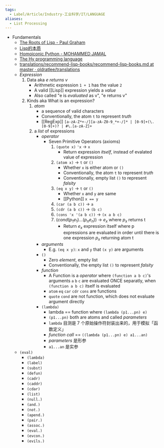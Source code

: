 ```yaml
---
tags:
  - Label/Article/Industry-工业科学/IT/LANGUAGE
aliases:
  - List Processing
---
```


- Fundamentals
    - [The Roots of Lisp - Paul Graham](https://web.archive.org/web/20211028160512/http://languagelog.ldc.upenn.edu/myl/llog/jmc.pdf)
    - [Lisp的本质](https://blog.werner.wiki/the-essence-of-lisp/)
    - [Homoiconic Python - MOHAMMED JAMAL](https://aljamal.substack.com/p/homoiconic-python)
    - [The Hy programming language](https://hylang.org/)
    - [translations/recommend-lisp-books/recommend-lisp-books.md at master · oldratlee/translations](https://github.com/oldratlee/translations/blob/master/recommend-lisp-books/recommend-lisp-books.md)
    - *Expression*
        1. Data aka *e returns v*
            - Arithmetic expression `1 + 1` has the value `2`
            - A valid [[Lisp]] expression yields a *value*
            - Also called "e is *evaluated* as v", "e returns v"
        2. Kinds aka What is an expression?
            1. *atom*
                - a sequence of valid characters
                - Conventionally, the atom `t` to represent *truth*
                - [[RegExp]] `[a-zA-Z*+-/][a-zA-Z0-9_*+-/]* | [0-9]+(\.[0-9]+)? | #\.[a-zA-Z]+`
            2. a *list* of expressions
                - *operator*
                    - Seven Primitive Operators (axioms)
                        1. `(quote x)` `'x` -> `x`
                            - Return expression *itself*, instead of evalated value of expression
                        2. `(atom x)` -> `t` or `()`
                            - Whether `x` is either atom or `()`
                            - Conventionally, the atom `t` to represent *truth*
                            - Conventionally, empty list `()` to represent *falsity*
                        3. `(eq x y)` -> `t` or `()`
                            - Whether `x` and `y` are same
                            - [[Python]] `x == y`
                        4. `(car (a b c))` -> `a`
                        5. `(cdr (a b c))` -> `(b c)`
                        6. `(cons 'x '(a b c))` -> `(x a b c)`
                        7. $\left(cond\left(p_1e_1\right)\ldots\left(p_{n}e_{n}\right)\right)$ -> $e_{x}$ where $p_{x}$ returns t
                            - Return $e_{x}$ expression itself where p expressions are evaluated in order until there is one expression $p_{x}$ returning atom t
                - *arguments*
                    - E.g. `(eq x y)`: `x` and `y` that `(x y)` are arguments
                - `()`
                    - Zero *element*, empty list
                    - Conventionally, the empty list `()` to represent *falsity*
                - *function*
                    - A Function is a *operator* where `(function a b c)`'s arguments `a` `b` `c` are evaluated ONCE separatly, when `(function a b c)` itself is evaluated
                    - `atom` `eq` `car` `cdr` `cons` are functions
                    - `quote` `cond` are not function, which does not evaluate argument directly
                - `(lambda)`
                    - lambda == function where `(lambda (p1...pn) e)`
                    - `(p1...pn)` both are atoms and called *parameters*
                    - `lambda` 目测是 7 个原始操作符封装出来的，用于模拟「函数定义」
                    - *function call* == `((lambda (p1...pn) e) a1...an)`
                    - *parameters* 是形参
                    - `a1...an` 是实参
    - `(eval)`
        - `(lambda)`
        - `(label)`
        - `(subst)`
        - `(defun)`
        - `(cadr)`
        - `(caddr)`
        - `(cdar)`
        - `(list)`
        - `(null.)`
        - `(and.)`
        - `(not.)`
        - `(apend.)`
        - `(pair.)`
        - `(assoc.)`
        - `(eval.)`
        - `(evcon.)`
        - `(evils.)`
